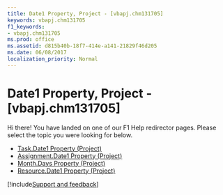 ```yaml
---
title: Date1 Property, Project - [vbapj.chm131705]
keywords: vbapj.chm131705
f1_keywords:
- vbapj.chm131705
ms.prod: office
ms.assetid: d815b40b-18f7-414e-a141-21829f46d205
ms.date: 06/08/2017
localization_priority: Normal
---
```



# Date1 Property, Project - [vbapj.chm131705]

Hi there! You have landed on one of our F1 Help redirector pages. Please select the topic you were looking for below.

- [Task.Date1 Property (Project)](https://msdn.microsoft.com/library/16dbdc51-38c7-6414-e64a-5f0b6556c265%28Office.15%29.aspx)
- [Assignment.Date1 Property (Project)](https://msdn.microsoft.com/library/d06bbeb2-2b3d-eded-195e-dcab6ccd50a7%28Office.15%29.aspx)
- [Month.Days Property (Project)](https://msdn.microsoft.com/library/86572272-1a5f-2c86-2111-e41f39f4c1e6%28Office.15%29.aspx)
- [Resource.Date1 Property (Project)](https://msdn.microsoft.com/library/2f38356c-7c18-d8cd-1a47-f80eeb020541%28Office.15%29.aspx)

[!include[Support and feedback](~/includes/feedback-boilerplate.md)]